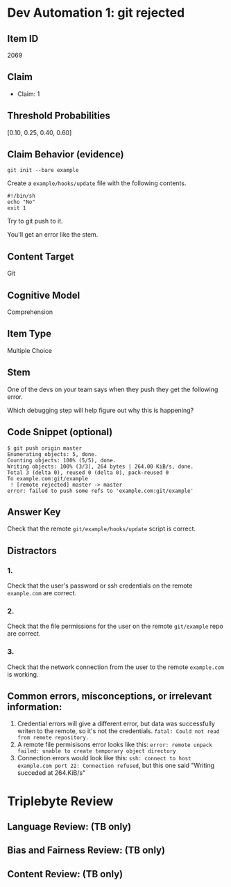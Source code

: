 # Dev Automation 1: git rejected


## Item ID
2069

## Claim

- Claim: 1

## Threshold Probabilities

[0.10, 0.25, 0.40, 0.60]

## Claim Behavior (evidence)

```
git init --bare example
```
Create a `example/hooks/update` file with the following contents.
```
#!/bin/sh
echo "No"
exit 1
```

Try to git push to it.

You'll get an error like the stem.


## Content Target

Git


## Cognitive Model
Comprehension


## Item Type
Multiple Choice


## Stem

One of the devs on your team says when they push they get the following error.

Which debugging step will help figure out why this is happening?


## Code Snippet (optional)
```
$ git push origin master
Enumerating objects: 5, done.
Counting objects: 100% (5/5), done.
Writing objects: 100% (3/3), 264 bytes | 264.00 KiB/s, done.
Total 3 (delta 0), reused 0 (delta 0), pack-reused 0
To example.com:git/example
 ! [remote rejected] master -> master
error: failed to push some refs to 'example.com:git/example'
```


## Answer Key
Check that the remote `git/example/hooks/update` script is correct.


## Distractors
### 1.
Check that the user's password or ssh credentials on the remote `example.com` are correct. 


### 2.
Check that the file permissions for the user on the remote `git/example` repo are correct.


### 3.
Check that the network connection from the user to the remote `example.com` is working.


## Common errors, misconceptions, or irrelevant information:


1. Credential errors will give a different error, but data was successfully writen to the remote, so it's not the credentials.
`fatal: Could not read from remote repository.`
2. A remote file permisisons error looks like this:
`error: remote unpack failed: unable to create temporary object directory`
3. Connection errors would look like this:
`ssh: connect to host example.com port 22: Connection refused`, but this one said "Writing succeded at 264.KiB/s"


# Triplebyte Review


## Language Review: (TB only)


## Bias and Fairness Review: (TB only)


## Content Review: (TB only)
